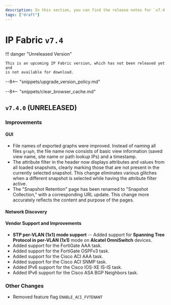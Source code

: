 ```yaml
---
description: In this section, you can find the release notes for `v7.4` releases.
tags: ["draft"]
---
```


# IP Fabric `v7.4`

!!! danger "Unreleased Version"

    This is an upcoming IP Fabric version, which has not been released yet and
    is not available for download.

--8<-- "snippets/upgrade_version_policy.md"

--8<-- "snippets/clear_browser_cache.md"

## `v7.4.0` (UNRELEASED)

### Improvements

#### GUI

- File names of exported graphs were improved. Instead of naming all files `graph`, the file name
  now consists of basic view information (saved view name, site name or path lookup IPs) and a timestamp.
- The attribute filter in the header now displays attributes and values from all loaded snapshots, clearly
  marking those that are not present in the currently selected snapshot. This change eliminates various glitches
  when a different snapshot is selected while having the attribute filter active.
- The "Snapshot Retention" page has been renamed to "Snapshot Collection," with a corresponding URL update. This change more accurately reflects the content and purpose of the pages.

#### Network Discovery

#### Vendor Support and Improvements

- **STP per-VLAN (1x1) mode support** -- Added support for **Spanning Tree Protocol in per-VLAN (1x1)** mode on **Alcatel OmniSwitch** devices.
- Added support for the FortiGate AAA task.
- Added support for the FortiGate OSPFv3 task.
- Added support for the Cisco ACI AAA task.
- Added support for the Cisco ACI SNMP task.
- Added IPv6 support for the Cisco IOS-XE IS-IS task.
- Added IPv6 support for the Cisco ASA BGP Neighbors task.  

### Other Changes

- Removed feature flag `ENABLE_ACI_FVTENANT`
